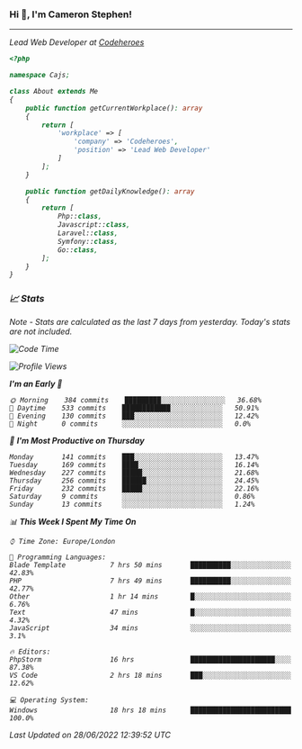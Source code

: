 ### Hi 👋, I'm Cameron Stephen!
<hr>
<p><em>Lead Web Developer at <a href="https://codeheroes.co.uk">Codeheroes</a></p>


```php
<?php

namespace Cajs;

class About extends Me
{
    public function getCurrentWorkplace(): array
    {
        return [
            'workplace' => [
                'company' => 'Codeheroes',
                'position' => 'Lead Web Developer'
            ]
        ];
    }

    public function getDailyKnowledge(): array
    {
        return [
            Php::class,
            Javascript::class,
            Laravel::class,
            Symfony::class,
            Go::class,
        ];
    }
}
```

### 📈 Stats
<p><em>Note - Stats are calculated as the last 7 days from yesterday. Today's stats are not included.</em></p>


<!--START_SECTION:waka-->
![Code Time](http://img.shields.io/badge/Code%20Time-2%2C972%20hrs%207%20mins-blue)

![Profile Views](http://img.shields.io/badge/Profile%20Views-0-blue)

**I'm an Early 🐤** 

```text
🌞 Morning    384 commits    █████████░░░░░░░░░░░░░░░░   36.68% 
🌆 Daytime    533 commits    ████████████░░░░░░░░░░░░░   50.91% 
🌃 Evening    130 commits    ███░░░░░░░░░░░░░░░░░░░░░░   12.42% 
🌙 Night      0 commits      ░░░░░░░░░░░░░░░░░░░░░░░░░   0.0%

```
📅 **I'm Most Productive on Thursday** 

```text
Monday       141 commits    ███░░░░░░░░░░░░░░░░░░░░░░   13.47% 
Tuesday      169 commits    ████░░░░░░░░░░░░░░░░░░░░░   16.14% 
Wednesday    227 commits    █████░░░░░░░░░░░░░░░░░░░░   21.68% 
Thursday     256 commits    ██████░░░░░░░░░░░░░░░░░░░   24.45% 
Friday       232 commits    █████░░░░░░░░░░░░░░░░░░░░   22.16% 
Saturday     9 commits      ░░░░░░░░░░░░░░░░░░░░░░░░░   0.86% 
Sunday       13 commits     ░░░░░░░░░░░░░░░░░░░░░░░░░   1.24%

```


📊 **This Week I Spent My Time On** 

```text
⌚︎ Time Zone: Europe/London

💬 Programming Languages: 
Blade Template           7 hrs 50 mins       ██████████░░░░░░░░░░░░░░░   42.83% 
PHP                      7 hrs 49 mins       ██████████░░░░░░░░░░░░░░░   42.77% 
Other                    1 hr 14 mins        █░░░░░░░░░░░░░░░░░░░░░░░░   6.76% 
Text                     47 mins             █░░░░░░░░░░░░░░░░░░░░░░░░   4.32% 
JavaScript               34 mins             ░░░░░░░░░░░░░░░░░░░░░░░░░   3.1%

🔥 Editors: 
PhpStorm                 16 hrs              █████████████████████░░░░   87.38% 
VS Code                  2 hrs 18 mins       ███░░░░░░░░░░░░░░░░░░░░░░   12.62%

💻 Operating System: 
Windows                  18 hrs 18 mins      █████████████████████████   100.0%

```


 Last Updated on 28/06/2022 12:39:52 UTC
<!--END_SECTION:waka-->
